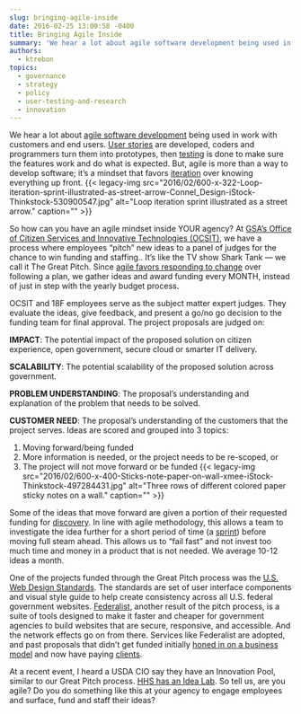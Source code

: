 ```yaml
---
slug: bringing-agile-inside
date: 2016-02-25 13:00:58 -0400
title: Bringing Agile Inside
summary: 'We hear a lot about agile software development being used in work with customers and end users. User stories are developed, coders and programmers turn them into prototypes, then testing is done to make sure the features work and do what is expected. But, agile is more than a way to develop software; it&#8217;s a'
authors:
  - ktrebon
topics:
  - governance
  - strategy
  - policy
  - user-testing-and-research
  - innovation
---
```


We hear a lot about [agile software development](https://pages.18f.gov/agile/) being used in work with customers and end users. [User stories](https://pages.18f.gov/agile/3-steps.html) are developed, coders and programmers turn them into prototypes, then [testing](https://pages.18f.gov/agile/4-validate.html) is done to make sure the features work and do what is expected. But, agile is more than a way to develop software; it&#8217;s a mindset that favors [iteration](https://pages.18f.gov/agile/6-iterate.html) over knowing everything up front. {{< legacy-img src="2016/02/600-x-322-Loop-iteration-sprint-illustrated-as-street-arrow-Connel_Design-iStock-Thinkstock-530900547.jpg" alt="Loop iteration sprint illustrated as a street arrow." caption="" >}} 

So how can you have an agile mindset inside YOUR agency? At [GSA&#8217;s Office of Citizen Services and Innovative Technologies (OCSIT)](http://www.gsa.gov/portal/content/141613), we have a process where employees “pitch” new ideas to a panel of judges for the chance to win funding and staffing.. It&#8217;s like the TV show Shark Tank — we call it The Great Pitch. Since [agile favors responding to change](http://www.agilemanifesto.org/) over following a plan, we gather ideas and award funding every MONTH, instead of just in step with the yearly budget process.

OCSIT and 18F employees serve as the subject matter expert judges. They evaluate the ideas, give feedback, and present a go/no go decision to the funding team for final approval. The project proposals are judged on:

**IMPACT**: The potential impact of the proposed solution on citizen experience, open government, secure cloud or smarter IT delivery.

**SCALABILITY**: The potential scalability of the proposed solution across government.

**PROBLEM UNDERSTANDING**: The proposal’s understanding and explanation of the problem that needs to be solved.

**CUSTOMER NEED**: The proposal’s understanding of the customers that the project serves. Ideas are scored and grouped into 3 topics:

  1. Moving forward/being funded
  2. More information is needed, or the project needs to be re-scoped, or
  3. The project will not move forward or be funded {{< legacy-img src="2016/02/600-x-400-Sticks-note-paper-on-wall-xmee-iStock-Thinkstock-497284431.jpg" alt="Three rows of different colored paper sticky notes on a wall." caption="" >}} 

Some of the ideas that move forward are given a portion of their requested funding for [discovery](https://pages.18f.gov/digital-team-playbook/about-18f-consulting-services/discovery-sprint/). In line with agile methodology, this allows a team to investigate the idea further for a short period of time (a [sprint](https://pages.18f.gov/agile/practices.html)) before moving full steam ahead. This allows us to &#8220;fail fast&#8221; and not invest too much time and money in a product that is not needed. We average 10-12 ideas a month.

One of the projects funded through the Great Pitch process was the [U.S. Web Design Standards](https://18f.gsa.gov/2015/09/28/web-design-standards/). The standards are set of user interface components and visual style guide to help create consistency across all U.S. federal government websites. [Federalist](https://18f.gsa.gov/2015/09/15/federalist-platform-launch/), another result of the pitch process, is a suite of tools designed to make it faster and cheaper for government agencies to build websites that are secure, responsive, and accessible. And the network effects go on from there. Services like Federalist are adopted, and past proposals that didn&#8217;t get funded initially [honed in on a business model](https://18f.gsa.gov/2016/01/22/18f-writing-lab/) and now have paying [clients](https://18f.gsa.gov/consulting/).

At a recent event, I heard a USDA CIO say they have an Innovation Pool, similar to our Great Pitch process. [HHS has an Idea Lab](http://www.hhs.gov/idealab/). So tell us, are you agile? Do you do something like this at your agency to engage employees and surface, fund and staff their ideas?